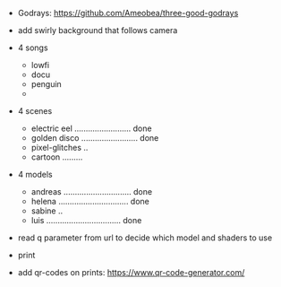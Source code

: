 - Godrays: https://github.com/Ameobea/three-good-godrays
- add swirly background that follows camera

- 4 songs
    - lowfi
    - docu
    - penguin
    - 
- 4 scenes
    - electric eel ......................... done
    - golden disco ......................... done
    - pixel-glitches ..
    - cartoon .........
- 4 models
    - andreas .............................. done
    - helena ............................... done
    - sabine ..
    - luis ................................. done


- read q parameter from url to decide which model and shaders to use
- print
- add qr-codes on prints: https://www.qr-code-generator.com/
